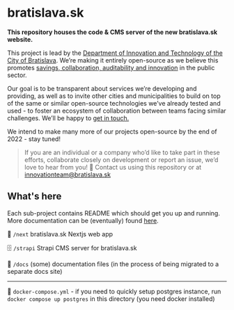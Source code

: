 # bratislava.sk

**This repository houses the code & CMS server of the new bratislava.sk website.**

This project is lead by the [Department of Innovation and Technology of the City of Bratislava](https://inovacie.bratislava.sk). We’re making it entirely open-source as we believe this promotes [savings, collaboration, auditability and innovation](https://publiccode.eu) in the public sector.

Our goal is to be transparent about services we’re developing and providing, as well as to invite other cities and municipalities to build on top of the same or similar open-source technologies we’ve already tested and used - to foster an ecosystem of collaboration between teams facing similar challenges. We’ll be happy to [get in touch.](mailto:innovationteam@bratislava.sk)

We intend to make many more of our projects open-source by the end of 2022 - stay tuned!

> If you are an individual or a company who’d like to take part in these efforts, collaborate closely on development or report an issue, we’d love to hear from you! 🙌 Contact us using this repository or at [innovationteam@bratislava.sk](mailto:innovationteam@bratislava.sk)

## What's here

Each sub-project contains README which should get you up and running. More documentation can be (eventually) found [here](https://bratislava.github.io).

🏡 `/next` bratislava.sk Nextjs web app

🗄️ `/strapi` Strapi CMS server for bratislava.sk

📝 `/docs` (some) documentation files (in the process of being migrated to a separate docs site)

---

🐳 `docker-compose.yml` - if you need to quickly setup postgres instance, run `docker compose up postgres` in this directory (you need docker installed)

